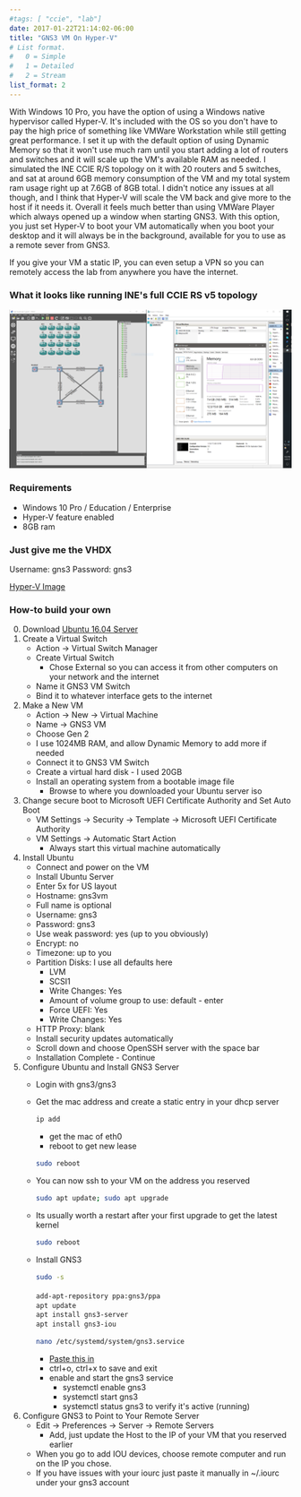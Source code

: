 ```yaml
---
#tags: [ "ccie", "lab"]
date: 2017-01-22T21:14:02-06:00
title: "GNS3 VM On Hyper-V"
# List format.
#   0 = Simple
#   1 = Detailed
#   2 = Stream
list_format: 2
---
```


With Windows 10 Pro, you have the option of using a Windows native hypervisor called Hyper-V. It's included with the OS so you
don't have to pay the high price of something like VMWare Workstation while still getting great performance. I set it up with the default option of using Dynamic Memory so that it won't use much ram until you
start adding a lot of routers and switches and it will scale up the VM's available RAM as needed. I simulated the INE CCIE R/S topology 
on it with 20 routers and 5 switches, and sat at around 6GB memory consumption of the VM and my total system ram usage right up at 7.6GB
of 8GB total. I didn't notice any issues at all though, and I think that Hyper-V will scale the VM back and 
give more to the host if it needs it. Overall it feels much better than using VMWare Player which always opened up a window when starting GNS3. 
With this option, you just set Hyper-V to boot your VM automatically when you boot your desktop and it will always be in the background, available for you to use as a remote sever from GNS3. 

If you give your VM a static IP, you can even setup a VPN so you can remotely access the lab from anywhere you have the internet.

### What it looks like running INE's full CCIE RS v5 topology
[![gns3-hyverv-memory](gns3-hyperv-memory.png)](gns3-hyperv-memory.png)

### Requirements
- Windows 10 Pro / Education / Enterprise
- Hyper-V feature enabled
- 8GB ram

### Just give me the VHDX
Username: gns3
Password: gns3

[Hyper-V Image](https://drive.google.com/file/d/0BzbEOs7IPJamMkNZdHo4S09fUEU/view?usp=sharing)

### How-to build your own

0. Download [Ubuntu 16.04 Server](https://www.ubuntu.com/download/server/thank-you?country=US&version=16.04.1&architecture=amd64)
1. Create a Virtual Switch
    - Action -> Virtual Switch Manager
    - Create Virtual Switch
        - Chose External so you can access it from other computers on your network and the internet
    - Name it GNS3 VM Switch
    - Bind it to whatever interface gets to the internet
2. Make a New VM
    - Action -> New -> Virtual Machine
    - Name -> GNS3 VM
    - Choose Gen 2
    - I use 1024MB RAM, and allow Dynamic Memory to add more if needed
    - Connect it to GNS3 VM Switch
    - Create a virtual hard disk - I used 20GB
    - Install an operating system from a bootable image file
        - Browse to where you downloaded your Ubuntu server iso
3. Change secure boot to Microsoft UEFI Certificate Authority and Set Auto Boot
    - VM Settings -> Security -> Template -> Microsoft UEFI Certificate Authority
    - VM Settings -> Automatic Start Action
        - Always start this virtual machine automatically
4. Install Ubuntu
    - Connect and power on the VM
    - Install Ubuntu Server
    - Enter 5x for US layout
    - Hostname: gns3vm
    - Full name is optional
    - Username: gns3
    - Password: gns3
    - Use weak password: yes (up to you obviously)
    - Encrypt: no
    - Timezone: up to you
    - Partition Disks: I use all defaults here
        - LVM
        - SCSI1
        - Write Changes: Yes
        - Amount of volume group to use: default - enter
        - Force UEFI: Yes
        - Write Changes: Yes
    - HTTP Proxy: blank
    - Install security updates automatically
    - Scroll down and choose OpenSSH server with the space bar
    - Installation Complete - Continue
5. Configure Ubuntu and Install GNS3 Server
    - Login with gns3/gns3
    - Get the mac address and create a static entry in your dhcp server
        ~~~bash
        ip add
        ~~~ 

        - get the mac of eth0
        - reboot to get new lease

        ~~~bash
        sudo reboot
        ~~~
    - You can now ssh to your VM on the address you reserved
        ~~~bash
        sudo apt update; sudo apt upgrade
        ~~~
    - Its usually worth a restart after your first upgrade to get the latest kernel
        ~~~bash
        sudo reboot
        ~~~
    - Install GNS3
        ~~~bash
        sudo -s

        add-apt-repository ppa:gns3/ppa
        apt update
        apt install gns3-server
        apt install gns3-iou
        ~~~

        ~~~bash
        nano /etc/systemd/system/gns3.service
        ~~~

        - [Paste this in](/static/gns3.service)
        - ctrl+o, ctrl+x to save and exit 
        - enable and start the gns3 service
            - systemctl enable gns3
            - systemctl start gns3
            - systemctl status gns3 to verify it's active (running)
6. Configure GNS3 to Point to Your Remote Server
    - Edit -> Preferences -> Server -> Remote Servers
        - Add, just update the Host to the IP of your VM that you reserved earlier
    - When you go to add IOU devices, choose remote computer and run on the IP you chose.
    - If you have issues with your iourc just paste it manually in ~/.iourc under your gns3 account


